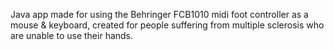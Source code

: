 Java app made for using the Behringer FCB1010 midi foot controller as a mouse & keyboard, 
created for people suffering from multiple sclerosis who are unable to use their hands.